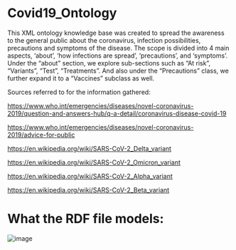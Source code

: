# Covid19_Ontology

This XML ontology knowledge base was created to spread the awareness to the general public about the coronavirus, infection possibilities, precautions and symptoms of the disease.
The scope is divided into 4 main aspects, ‘about’, ‘how infections are spread’, ‘precautions’, and ‘symptoms’.
Under the “about” section, we explore sub-sections such as “At risk”, “Variants”, “Test”, “Treatments”.
And also under the “Precautions” class, we further expand it to a “Vaccines” subclass as well.


Sources referred to for the information gathered:

https://www.who.int/emergencies/diseases/novel-coronavirus-2019/question-and-answers-hub/q-a-detail/coronavirus-disease-covid-19

https://www.who.int/emergencies/diseases/novel-coronavirus-2019/advice-for-public

https://en.wikipedia.org/wiki/SARS-CoV-2_Delta_variant

https://en.wikipedia.org/wiki/SARS-CoV-2_Omicron_variant

https://en.wikipedia.org/wiki/SARS-CoV-2_Alpha_variant

https://en.wikipedia.org/wiki/SARS-CoV-2_Beta_variant

# What the RDF file models:

![image](https://user-images.githubusercontent.com/93611621/221488349-9f0534e1-2046-4531-b1b0-0b3b65c8c13b.png)
